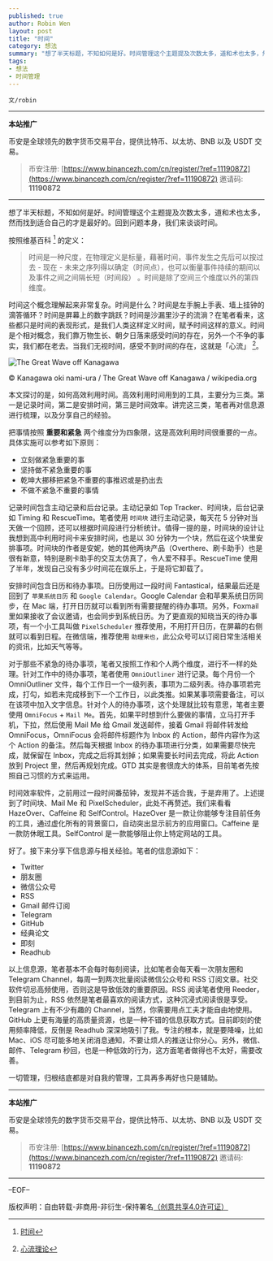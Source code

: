 ```yaml
---
published: true
author: Robin Wen
layout: post
title: "时间"
category: 想法
summary: "想了半天标题，不知如何是好。时间管理这个主题提及次数太多，道和术也太多，然而找到适合自己的才是最好的。回到问题本身，我们来谈谈时间。时间这个概念理解起来非常复杂。时间是什么？时间是左手腕上手表、墙上挂钟的滴答循环？时间是屏幕上的数字跳跃？时间是沙漏里沙子的流淌？在笔者看来，这些都只是时间的表现形式，是我们人类这样定义时间，赋予时间这样的意义。时间是个相对概念，我们靠万物生长、朝夕日落来感受时间的存在，另外一个不争的事实，我们都在老去。当我们无视时间，感受不到时间的存在，这就是「心流」。一切管理，归根结底都是对自我的管理，工具再多再好也只是辅助。"
tags:
- 想法
- 时间管理
---
```


`文/robin`

***

**本站推广**

币安是全球领先的数字货币交易平台，提供比特币、以太坊、BNB 以及 USDT 交易。

> 币安注册: [https://www.binancezh.com/cn/register/?ref=11190872](https://www.binancezh.com/cn/register/?ref=11190872)
> 邀请码: **11190872**

***

想了半天标题，不知如何是好。时间管理这个主题提及次数太多，道和术也太多，然而找到适合自己的才是最好的。回到问题本身，我们来谈谈时间。

按照维基百科 [^1] 的定义：

> 时间是一种尺度，在物理定义是标量，藉著时间，事件发生之先后可以按过去 - 现在 - 未来之序列得以确定（时间点），也可以衡量事件持续的期间以及事件之间之间隔长短（时间段） 。时间是除了空间三个维度以外的第四维度。

时间这个概念理解起来非常复杂。时间是什么？时间是左手腕上手表、墙上挂钟的滴答循环？时间是屏幕上的数字跳跃？时间是沙漏里沙子的流淌？在笔者看来，这些都只是时间的表现形式，是我们人类这样定义时间，赋予时间这样的意义。时间是个相对概念，我们靠万物生长、朝夕日落来感受时间的存在，另外一个不争的事实，我们都在老去。当我们无视时间，感受不到时间的存在，这就是「心流」 [^2]。

![The Great Wave off Kanagawa](https://cdn.dbarobin.com/kC1Xh3H.jpg)

© Kanagawa oki nami-ura / The Great Wave off Kanagawa / wikipedia.org

本文探讨的是，如何高效利用时间。高效利用时间用到的工具，主要分为三类。第一是记录时间，第二是安排时间，第三是时间效率。讲完这三类，笔者再对信息源进行梳理，以及分享自己的经验。

把事情按照 **重要和紧急** 两个维度分为四象限，这是高效利用时间很重要的一点。具体实施可以参考如下原则：

* 立刻做紧急重要的事
* 坚持做不紧急重要的事
* 乾坤大挪移把紧急不重要的事推迟或是扔出去
* 不做不紧急不重要的事情

记录时间包含主动记录和后台记录。主动记录如 Top Tracker、时间块，后台记录如 Timing 和 RescueTime。笔者使用 `时间块` 进行主动记录，每天花 5 分钟对当天做一个回顾，还可以根据时间段进行分析统计。值得一提的是，时间块的设计让我想到高中利用时间卡来安排时间，也是以 30 分钟为一个块，然后在这个块里安排事项。时间块的作者是安妮，她的其他两块产品（Overthere、刷卡助手）也是很有新意，特别是刷卡助手的交互太仿真了，令人爱不释手。RescueTime 使用了半年，发现自己没有多少时间花在娱乐上，于是将它卸载了。

安排时间包含日历和待办事项。日历使用过一段时间 Fantastical，结果最后还是回到了 `苹果系统日历` 和 `Google Calendar`。Google Calendar 会和苹果系统日历同步，在 Mac 端，打开日历就可以看到所有需要提醒的待办事项。另外，Foxmail 里如果接收了会议邀请，也会同步到系统日历。为了更直观的知晓当天的待办事项，有一个小工具叫做 `PixelScheduler` 推荐使用，不用打开日历，在屏幕的右侧就可以看到日程。在微信端，推荐使用 `助理来也`，此公众号可以订阅日常生活相关的资讯，比如天气等等。

对于那些不紧急的待办事项，笔者又按照工作和个人两个维度，进行不一样的处理。针对工作中的待办事项，笔者使用 `OmniOutliner` 进行记录。每个月份一个 OmniOutliner 文件，每个工作日一个一级列表，事项为二级列表。待办事项若完成，打勾，如若未完成移到下一个工作日，以此类推。如果某事项需要备注，可以在该项中加入文字信息。针对个人的待办事项，这个处理就比较有意思，笔者主要使用 `OmniFocus` + `Mail Me`。首先，如果平时想到什么要做的事情，立马打开手机，下拉，然后使用 Mail Me 给 Gmail 发送邮件，接着 Gmail 将邮件转发给 OmniFocus，OmniFocus 会将邮件标题作为 Inbox 的 Action，邮件内容作为这个 Action 的备注。然后每天根据 Inbox 的待办事项进行分类，如果需要尽快完成，就保留在 Inbox，完成之后将其划掉；如果需要长时间去完成，将此 Action 放到 Project 里，然后再规划完成。GTD 其实是套很庞大的体系，目前笔者先按照自己习惯的方式来运用。

时间效率软件，之前用过一段时间番茄钟，发现并不适合我，于是弃用了。上述提到了时间块、Mail Me 和 PixelScheduler，此处不再赘述。我们来看看 HazeOver、Caffeine 和 SelfControl。HazeOver 是一款让你能够专注目前任务的工具，通过虚化所有的背景窗口，自动突出显示前方的应用窗口。Caffeine 是一款防休眠工具。SelfControl 是一款能够阻止你上特定网站的工具。

好了。接下来分享下信息源与相关经验。笔者的信息源如下：

* Twitter
* 朋友圈
* 微信公众号
* RSS
* Gmail 邮件订阅
* Telegram
* GitHub
* 经典论文
* 即刻
* Readhub

以上信息源，笔者基本不会每时每刻阅读，比如笔者会每天看一次朋友圈和 Telegram Channel，每周一到两次批量阅读微信公众号和 RSS 订阅文章。社交软件切忌高频使用，否则这是导致低效的重要原因。RSS 阅读笔者使用 Reeder，到目前为止，RSS 依然是笔者最喜欢的阅读方式，这种沉浸式阅读很是享受。Telegram 上有不少有趣的 Channel，当然，你需要用点工夫才能自由地使用。GitHub 上更有海量的高质量资源，也是一种不错的信息获取方式。目前即刻的使用频率降低，反倒是 Readhub 深深地吸引了我。专注的根本，就是要降噪，比如 Mac、iOS 尽可能多地关闭消息通知，不要让烦人的推送让你分心。另外，微信、邮件、Telegram 秒回，也是一种低效的行为，这方面笔者做得也不太好，需要改善。

一切管理，归根结底都是对自我的管理，工具再多再好也只是辅助。

***

**本站推广**

币安是全球领先的数字货币交易平台，提供比特币、以太坊、BNB 以及 USDT 交易。

> 币安注册: [https://www.binancezh.com/cn/register/?ref=11190872](https://www.binancezh.com/cn/register/?ref=11190872)
> 邀请码: **11190872**

***

[^1]: [时间](https://zh.wikipedia.org/wiki/时间)
[^2]: [心流理论](https://zh.wikipedia.org/wiki/心流理论)

–EOF–

版权声明：自由转载-非商用-非衍生-保持署名<a href="http://creativecommons.org/licenses/by-nc-nd/4.0/deed.zh" target="_blank">（创意共享4.0许可证）</a>
